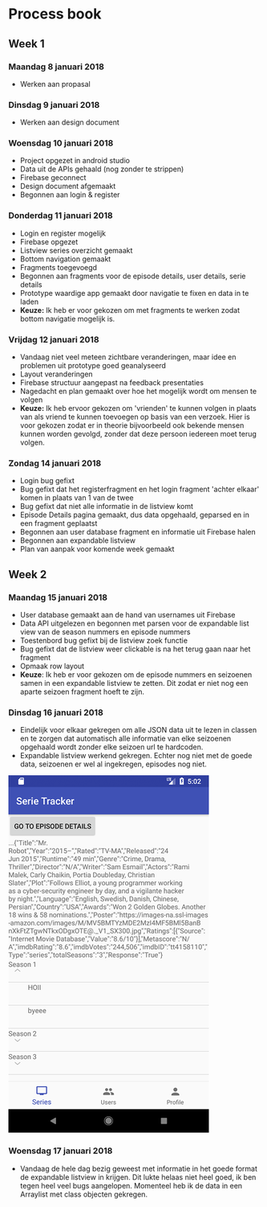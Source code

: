 # Process book

## Week 1

### Maandag 8 januari 2018  
- Werken aan propasal  

### Dinsdag 9 januari 2018  
- Werken aan design document  

### Woensdag 10 januari 2018
- Project opgezet in android studio
- Data uit de APIs gehaald (nog zonder te strippen)
- Firebase geconnect
- Design document afgemaakt
- Begonnen aan login & register

### Donderdag 11 januari 2018
- Login en register mogelijk
- Firebase opgezet
- Listview series overzicht gemaakt
- Bottom navigation gemaakt
- Fragments toegevoegd
- Begonnen aan fragments voor de episode details, user details, serie details
- Prototype waardige app gemaakt door navigatie te fixen en data in te laden
- **Keuze:** Ik heb er voor gekozen om met fragments te werken zodat bottom navigatie mogelijk is.

### Vrijdag 12 januari 2018
- Vandaag niet veel meteen zichtbare veranderingen, maar idee en problemen uit prototype goed geanalyseerd
- Layout veranderingen
- Firebase structuur aangepast na feedback presentaties
- Nagedacht en plan gemaakt over hoe het mogelijk wordt om mensen te volgen
- **Keuze:** Ik heb ervoor gekozen om 'vrienden' te kunnen volgen in plaats van als vriend te kunnen toevoegen op basis van een verzoek. Hier is voor gekozen zodat er in theorie bijvoorbeeld ook bekende mensen kunnen worden gevolgd, zonder dat deze persoon iedereen moet terug volgen.

### Zondag 14 januari 2018
- Login bug gefixt
- Bug gefixt dat het registerfragment en het login fragment 'achter elkaar' komen in plaats van 1 van de twee
- Bug gefixt dat niet alle informatie in de listview komt
- Episode Details pagina gemaakt, dus data opgehaald, geparsed en in een fragment geplaatst
- Begonnen aan user database fragment en informatie uit Firebase halen
- Begonnen aan expandable listview
- Plan van aanpak voor komende week gemaakt

## Week 2

### Maandag 15 januari 2018
- User database gemaakt aan de hand van usernames uit Firebase
- Data API uitgelezen en begonnen met parsen voor de expandable list view van de season nummers en episode nummers
- Toestenbord bug gefixt bij de listview zoek functie
- Bug gefixt dat de listview weer clickable is na het terug gaan naar het fragment
- Opmaak row layout
- **Keuze**: Ik heb er voor gekozen om de episode nummers en seizoenen samen in een expandable listview te zetten. Dit zodat er niet nog een aparte seizoen fragment hoeft te zijn.

### Dinsdag 16 januari 2018
- Eindelijk voor elkaar gekregen om alle JSON data uit te lezen in classen en te zorgen dat automatisch alle informatie van elke seizoenen opgehaald wordt zonder elke seizoen url te hardcoden.
- Expandable listview werkend gekregen. Echter nog niet met de goede data, seizoenen er wel al ingekregen, episodes nog niet. 


![](doc/ProcessExpandablelistview1.png) 

### Woensdag 17 januari 2018
- Vandaag de hele dag bezig geweest met informatie in het goede format de expandable listview in krijgen. Dit lukte helaas niet heel goed, ik ben tegen heel veel bugs aangelopen. Momenteel heb ik de data in een Arraylist met class objecten gekregen. 